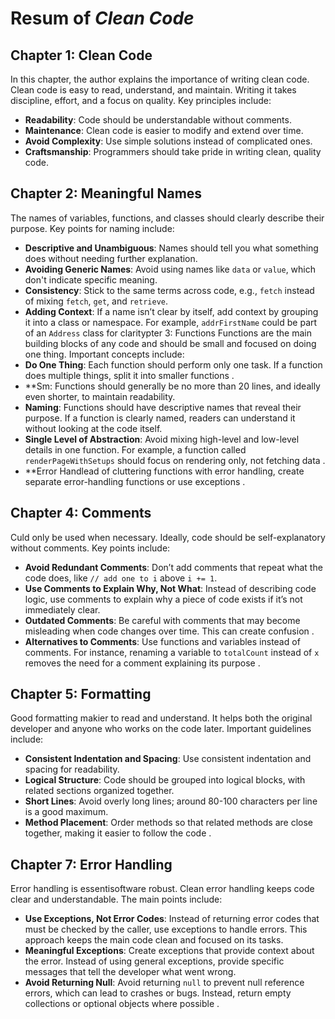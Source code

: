 # Resum of *Clean Code*

## Chapter 1: Clean Code
In this chapter, the author explains the importance of writing clean code. Clean code is easy to read, understand, and maintain. Writing it takes discipline, effort, and a focus on quality. Key principles include:
- **Readability**: Code should be understandable without comments.
- **Maintenance**: Clean code is easier to modify and extend over time.
- **Avoid Complexity**: Use simple solutions instead of complicated ones.
- **Craftsmanship**: Programmers should take pride in writing clean, quality code.

## Chapter 2: Meaningful Names
The names of variables, functions, and classes should clearly describe their purpose. Key points for naming include:
- **Descriptive and Unambiguous**: Names should tell you what something does without needing further explanation.
- **Avoiding Generic Names**: Avoid using names like `data` or `value`, which don't indicate specific meaning.
- **Consistency**: Stick to the same terms across code, e.g., `fetch` instead of mixing `fetch`, `get`, and `retrieve`.
- **Adding Context**: If a name isn’t clear by itself, add context by grouping it into a class or namespace. For example, `addrFirstName` could be part of an `Address` class for claritypter 3: Functions
Functions are the main building blocks of any code and should be small and focused on doing one thing. Important concepts include:
- **Do One Thing**: Each function should perform only one task. If a function does multiple things, split it into smaller functions .
- **Sm: Functions should generally be no more than 20 lines, and ideally even shorter, to maintain readability.
- **Naming**: Functions should have descriptive names that reveal their purpose. If a function is clearly named, readers can understand it without looking at the code itself.
- **Single Level of Abstraction**: Avoid mixing high-level and low-level details in one function. For example, a function called `renderPageWithSetups` should focus on rendering only, not fetching data .
- **Error Handlead of cluttering functions with error handling, create separate error-handling functions or use exceptions .

## Chapter 4: Comments
Culd only be used when necessary. Ideally, code should be self-explanatory without comments. Key points include:
- **Avoid Redundant Comments**: Don’t add comments that repeat what the code does, like `// add one to i` above `i += 1`.
- **Use Comments to Explain Why, Not What**: Instead of describing code logic, use comments to explain why a piece of code exists if it’s not immediately clear.
- **Outdated Comments**: Be careful with comments that may become misleading when code changes over time. This can create confusion .
- **Alternatives to Comments**: Use functions and variables instead of comments. For instance, renaming a variable to `totalCount` instead of `x` removes the need for a comment explaining its purpose .

## Chapter 5: Formatting
Good formatting makier to read and understand. It helps both the original developer and anyone who works on the code later. Important guidelines include:
- **Consistent Indentation and Spacing**: Use consistent indentation and spacing for readability.
- **Logical Structure**: Code should be grouped into logical blocks, with related sections organized together.
- **Short Lines**: Avoid overly long lines; around 80-100 characters per line is a good maximum.
- **Method Placement**: Order methods so that related methods are close together, making it easier to follow the code .

## Chapter 7: Error Handling
Error handling is essentisoftware robust. Clean error handling keeps code clear and understandable. The main points include:
- **Use Exceptions, Not Error Codes**: Instead of returning error codes that must be checked by the caller, use exceptions to handle errors. This approach keeps the main code clean and focused on its tasks.
- **Meaningful Exceptions**: Create exceptions that provide context about the error. Instead of using general exceptions, provide specific messages that tell the developer what went wrong.
- **Avoid Returning Null**: Avoid returning `null` to prevent null reference errors, which can lead to crashes or bugs. Instead, return empty collections or optional objects where possible .
